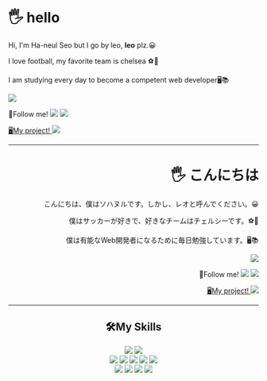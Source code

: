 <h1>🖐 hello</h1>

<p>
 Hi, I'm Ha-neul Seo but I go by leo, <b>leo</b> plz.😀
</p>
<p>
 I love football, my favorite team is chelsea ⚽💙
</p>
<p>
 <span>I am studying every day to become a competent web developer🖥️📚</span><br/>
</p>
<a href="https://leothx-x.tistory.com" target="_blank">
 <img src="https://img.shields.io/badge/myBlog-CD313A?style=flat-square&logo=Blogger&logoColor=white"/>
</a>

<p>
 <span>🎈Follow me!</span>
 <a href="mailto:shn2769@gmail.com"><img src="https://img.shields.io/badge/shn2769@gmail.com-EA4335?style=flat-square&logo=Gmail&logoColor=white&link=mailto:shn2769@gmail.com"/></a>
 <a href="https://www.instagram.com/leothx_x"><img src="https://img.shields.io/badge/leothx_x-E4405F?style=flat&logo=Instagram&logoColor=white"/>
</p>
 <p>
 <span>🖥My project!</span>
 <a href="http://문아이즈.서하늘프로젝트.웹.한국"><img src="https://img.shields.io/badge/My project-FFF000?style=flat&logo=&logoColor=black"/></a>
</p>


<hr/>
<div align="right">
  <h1>🖐 こんにちは</h1>

  <p>
   こんにちは、僕はソハヌルです。しかし、レオと呼んでください。😀
  </p>
  <p>
   僕はサッカーが好きで、好きなチームはチェルシーです。⚽💙
  </p>
  <p>
   <span>僕は有能なWeb開発者になるために毎日勉強しています。🖥️📚</span><br/>
  </p>
  <a href="https://leothx-x.tistory.com" target="_blank">
   <img src="https://img.shields.io/badge/myBlog-CD313A?style=flat-square&logo=Blogger&logoColor=white"/>
  </a>

  <p>
   <span>🎈Follow me!</span>
   <a href="mailto:shn2769@gmail.com"><img src="https://img.shields.io/badge/shn2769@gmail.com-EA4335?style=flat-square&logo=Gmail&logoColor=white&link=mailto:shn2769@gmail.com"/></a>
   <a href="https://www.instagram.com/leothx_x"><img src="https://img.shields.io/badge/leothx_x-E4405F?style=flat&logo=Instagram&logoColor=white"/>
</p>
   <p>
 <span>🖥My project!</span>
 <a href="http://문아이즈.서하늘프로젝트.웹.한국"><img src="https://img.shields.io/badge/My project-FFF000?style=flat&logo=&logoColor=black"/></a>
</p>
 </div>

<hr/>

<div align="center">
 <h2>🛠My Skills</h2>
 <div>
    <img src="https://img.shields.io/badge/java-3776AB?style=for-the-badge&logo=CoffeeScript&logoColor=white">
    <img src="https://img.shields.io/badge/MySQL-4479A1?style=for-the-badge&logo=MySQL&logoColor=white">
 </div>
 <div>
    <img src="https://img.shields.io/badge/Spring-6DB33F?style=for-the-badge&logo=Spring&logoColor=white">
    <img src="https://img.shields.io/badge/html-E34F26?style=for-the-badge&logo=html5&logoColor=white">
    <img src="https://img.shields.io/badge/css-1572B6?style=for-the-badge&logo=css3&logoColor=white">
    <img src="https://img.shields.io/badge/javascript-F7DF1E?style=for-the-badge&logo=javascript&logoColor=white">
    <img src="https://img.shields.io/badge/jQuery-0769AD?style=for-the-badge&logo=jQuery&logoColor=white">
 </div>
 <div>
    <img src="https://img.shields.io/badge/Eclipse IDE-2C2255?style=for-the-badge&logo=Eclipse IDE&logoColor=white">
    <img src="https://img.shields.io/badge/Apache Tomcat-F8DC75?style=for-the-badge&logo=Apache Tomcat&logoColor=black">
    <img src="https://img.shields.io/badge/Bootstrap-7952B3?style=for-the-badge&logo=Bootstrap&logoColor=white">
    <img src="https://img.shields.io/badge/GitHub-181717?style=for-the-badge&logo=GitHub&logoColor=white">
 </div>
</div>
